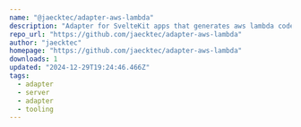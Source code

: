 ```yaml
---
name: "@jaecktec/adapter-aws-lambda"
description: "Adapter for SvelteKit apps that generates aws lambda code"
repo_url: "https://github.com/jaecktec/adapter-aws-lambda"
author: "jaecktec"
homepage: "https://github.com/jaecktec/adapter-aws-lambda"
downloads: 1
updated: "2024-12-29T19:24:46.466Z"
tags: 
  - adapter
  - server
  - adapter
  - tooling
---
```

